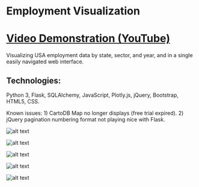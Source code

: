 # Employment Visualization

# [Video Demonstration (YouTube)](https://youtu.be/cPegAxDU1sk "YouTube!")

Visualizing USA employment data by state, sector, and year, and in a single easily navigated web interface.

## Technologies: 
Python 3, Flask, SQLAlchemy, JavaScript, Plotly.js, jQuery, Bootstrap, HTML5, CSS.

Known issues: 1) CartoDB Map no longer displays (free trial expired). 2) jQuery pagination numbering format not playing nice with Flask. 




![alt text](https://github.com/Allenfp/USA-Labor-Visualization/blob/master/country_map.png)

![alt text](https://github.com/Allenfp/USA-Labor-Visualization/blob/master/country_graph.png)

![alt text](https://github.com/Allenfp/USA-Labor-Visualization/blob/master/by_state_graph.png)

![alt text](https://github.com/Allenfp/USA-Labor-Visualization/blob/master/by_state_by_year.png)

![alt text](https://github.com/Allenfp/USA-Labor-Visualization/blob/master/data_table.png)
